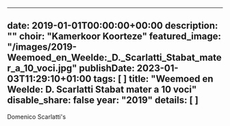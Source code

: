 
---
date: 2019-01-01T00:00:00+00:00
description: ""
choir: "Kamerkoor Koorteze"
featured_image: "/images/2019-Weemoed_en_Weelde:_D._Scarlatti_Stabat_mater_a_10_voci.jpg"
publishDate: 2023-01-03T11:29:10+01:00
tags: [
]
title: "Weemoed en Weelde: D. Scarlatti Stabat mater a 10 voci"
disable_share: false
year: "2019"
details: [
]
---
Domenico Scarlatti's 
